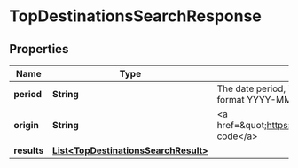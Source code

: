 
# TopDestinationsSearchResponse

## Properties
Name | Type | Description | Notes
------------ | ------------- | ------------- | -------------
**period** | **String** | The date period, in &lt;a href&#x3D;\&quot;https://en.wikipedia.org/wiki/ISO_8601\&quot;&gt;ISO 8601&lt;/a&gt; date format YYYY-MM or YYYY | 
**origin** | **String** | &lt;a href&#x3D;\&quot;https://en.wikipedia.org/wiki/International_Air_Transport_Association_airport_code\&quot;&gt;IATA code&lt;/a&gt; | 
**results** | [**List&lt;TopDestinationsSearchResult&gt;**](TopDestinationsSearchResult.md) |  | 



